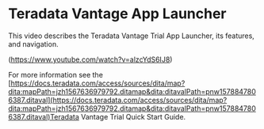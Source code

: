 # Teradata Vantage App Launcher

This video describes the Teradata Vantage Trial App Launcher, its features, and navigation. 

(https://www.youtube.com/watch?v=alzcYdS6IJ8)

For more information see the 
[https://docs.teradata.com/access/sources/dita/map?dita:mapPath=jzh1567636979792.ditamap&dita:ditavalPath=pnw1578847806387.ditaval](https://docs.teradata.com/access/sources/dita/map?dita:mapPath=jzh1567636979792.ditamap&dita:ditavalPath=pnw1578847806387.ditaval)Teradata Vantage Trial Quick Start Guide.


